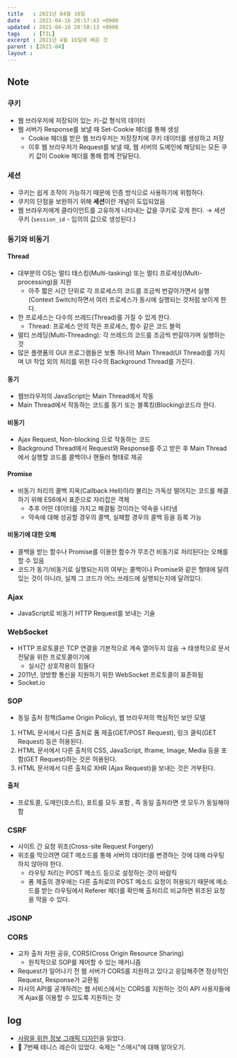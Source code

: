 ```yaml
---
title   : 2021년 04월 16일 
date    : 2021-04-16 20:57:43 +0900
updated : 2021-04-16 20:58:13 +0900
tags    : [TIL]
excerpt : 2021년 4월 16일에 배운 것
parent : [2021-04]
layout : 
---
```

## Note 

### 쿠키
- 웹 브라우저에 저장되어 있는 키-값 형식의 데이터
- 웹 서버가 Response를 보낼 때 Set-Cookie 헤더를 통해 생성 
  - Cookie 헤더를 받은 웹 브라우저는 저장장치에 쿠키 데이터를 생성하고 저장  
  - 이후 웹 브라우저가 Request를 보낼 때, 웹 서버의 도메인에 해당되는 모든 쿠키 값이 Cookie 헤더를 통해 함께 전달된다.  

### 세션  
- 쿠키는 쉽게 조작이 가능하기 때문에 인증 방식으로 사용하기에 위험하다.  
- 쿠키의 단점을 보완하기 위해 **세션**이란 개념이 도입되었음 
- 웹 브라우저에게 클라이언트를 고유하게 나타내는 값을 쿠키로 갖게 한다. → 세션 쿠키 (`session_id` - 임의의 값으로 생성된다.)

### 동기와 비동기
#### Thread 
- 대부분의 OS는 멀티 태스킹(Multi-tasking) 또는 멀티 프로세싱(Multi-processing)을 지원 
  - 아주 짧은 시간 단위로 각 프로세스의 코드를 조금씩 번갈아가면서 실행(Context Switch)하면서 여러 프로세스가 동시에 실행되는 것처럼 보이게 한다. 
- 한 프로세스는 다수의 쓰레드(Thread)를 가질 수 있게 한다. 
  - Thread: 프로세스 안의 작은 프로세스, 함수 같은 코드 블럭 
- 멀티 쓰레딩(Multi-Threading): 각 쓰레드의 코드를 조금씩 번갈아가며 실행하는 것  
- 많은 플랫폼의 GUI 프로그램들은 보통 하나의 Main Thread(UI Thread)를 가지며 UI 작업 외의 처리를 위한 다수의 Background Thread를 가진다.  

#### 동기
- 웹브라우저의 JavaScript는 Main Thread에서 작동 
- Main Thread에서 작동하는 코드를 동기 또는 블록킹(Blocking)코드라 한다. 

#### 비동기  
- Ajax Request, Non-blocking 으로 작동하는 코드 
- Background Thread에서 Request와 Response를 주고 받은 후 Main Thread에서 실행할 코드를 콜백이나 핸들러 형태로 제공 

#### Promise  
- 비동기 처리의 콜백 지옥(Callback Hell)이라 불리는 가독성 떨어지는 코드를 해결하기 위해 ES6에서 표준으로 자리잡은 객체  
  - 추후 어떤 데이터를 가지고 해결될 것이라는 약속을 나타냄
  - 약속에 대해 성공할 경우의 콜백, 실패할 경우의 콜백 등을 등록 가능 

#### 비동기에 대한 오해   
- 콜백을 받는 함수나 Promise를 이용한 함수가 무조건 비동기로 처리된다는 오해를 할 수 있음 
- 코드가 동기/비동기로 실행되는지의 여부는 콜백이나 Promise와 같은 형태에 달려 있는 것이 아니라, 실제 그 코드가 어느 쓰레드에 실행되는지에 달려있다.  

### Ajax 
- JavaScript로 비동기 HTTP Request를 보내는 기술  

### WebSocket 
- HTTP 프로토콜은 TCP 연결을 기본적으로 계속 열어두지 않음 → 태생적으로 문서 전달을 위한 프로토콜이기에 
  - 실시간 상호작용이 힘들다  
- 2011년, 양방향 통신을 지원하기 위한 WebSocket 프로토콜이 표준화됨  
- Socket.io

### SOP
- 동일 출처 정책(Same Origin Policy), 웹 브라우저의 핵심적인 보안 모델  
1. HTML 문서에서 다른 출처로 폼 제출(GET/POST Request), 링크 클릭(GET Request) 등은 허용된다.
2. HTML 문서에서 다른 출처의 CSS, JavaScript, Iframe, Image, Media 등을 포함(GET Request)하는 것은 허용된다.
3. HTML 문서에서 다른 출처로 XHR (Ajax Request)을 보내는 것은 거부된다.

#### 출처 
- 프로토콜, 도메인(호스트), 포트를 모두 포함 , 즉 동일 출처라면 셋 모두가 동일해야 함  

### CSRF 
- 사이트 간 요청 위조(Cross-site Request Forgery)
- 위조를 막으려면 GET 메소드를 통해 서버의 데이터를 변경하는 것에 대해 라우팅 하지 않아야 한다.  
  - 라우팅 처리는 POST 메소드 등으로 설정하는 것이 바람직 
  - 폼 제출의 경우에는 다른 출처로의 POST 메소드 요청이 허용되기 때문에 메소드를 받는 라우팅에서 Referer 헤더를 확인해 출처리르 비교하면 위조된 요청을 막을 수 있다. 

### JSONP  

### CORS 
- 교차 출처 자원 공유, CORS(Cross Origin Resource Sharing)
  - 원칙적으로 SOP를 제어할 수 있는 매커니즘  
- Request가 일어나기 전 웹 서버가 CORS를 지원하고 있다고 응답해주면 정상적인 Request, Response가 교환됨  
- 자사의 API를 공개하려는 웹 서비스에서는 CORS를 지원하는 것이 API 사용자들에게 Ajax를 이용할 수 있도록 지원하는 것  

## log 
- [사람을 위한 정보 그래픽 디자인](https://tir.netlify.app/#/Design/graphics-aria)을 읽었다.
- 🎾 7번째 테니스 레슨이 있었다. 숙제는 "스매시"에 대해 알아오기.
